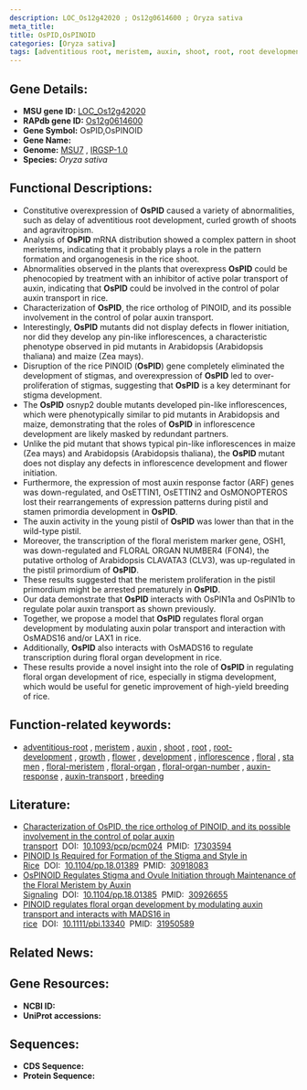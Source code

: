 ```yaml
---
description: LOC_Os12g42020 ; Os12g0614600 ; Oryza sativa
meta_title:
title: OsPID,OsPINOID
categories: [Oryza sativa]
tags: [adventitious root, meristem, auxin, shoot, root, root development, growth, flower, development, inflorescence, floral, stamen, floral meristem, floral organ, floral organ number, auxin response, auxin transport, breeding]
---
```


## Gene Details:
- **MSU gene ID:** [LOC_Os12g42020](http://rice.uga.edu/cgi-bin/ORF_infopage.cgi?orf=LOC_Os12g42020)  
- **RAPdb gene ID:** [Os12g0614600](https://rapdb.dna.affrc.go.jp/locus/?name=Os12g0614600)  
- **Gene Symbol:** OsPID,OsPINOID
- **Gene Name:**
- **Genome:**  [MSU7](http://rice.uga.edu/)&nbsp;,&nbsp;[IRGSP-1.0](https://rapdb.dna.affrc.go.jp/download/irgsp1.html)
- **Species:** *Oryza sativa*

## Functional Descriptions:
   - Constitutive overexpression of **OsPID** caused a variety of abnormalities, such as delay of adventitious root development, curled growth of shoots and agravitropism.
   - Analysis of **OsPID** mRNA distribution showed a complex pattern in shoot meristems, indicating that it probably plays a role in the pattern formation and organogenesis in the rice shoot.
   - Abnormalities observed in the plants that overexpress **OsPID** could be phenocopied by treatment with an inhibitor of active polar transport of auxin, indicating that **OsPID** could be involved in the control of polar auxin transport in rice.
   - Characterization of **OsPID**, the rice ortholog of PINOID, and its possible involvement in the control of polar auxin transport.
   - Interestingly, **OsPID** mutants did not display defects in flower initiation, nor did they develop any pin-like inflorescences, a characteristic phenotype observed in pid mutants in Arabidopsis (Arabidopsis thaliana) and maize (Zea mays).
   - Disruption of the rice PINOID (**OsPID**) gene completely eliminated the development of stigmas, and overexpression of **OsPID** led to over-proliferation of stigmas, suggesting that **OsPID** is a key determinant for stigma development.
   - The **OsPID** osnyp2 double mutants developed pin-like inflorescences, which were phenotypically similar to pid mutants in Arabidopsis and maize, demonstrating that the roles of **OsPID** in inflorescence development are likely masked by redundant partners.
   - Unlike the pid mutant that shows typical pin-like inflorescences in maize (Zea mays) and Arabidopsis (Arabidopsis thaliana), the **OsPID** mutant does not display any defects in inflorescence development and flower initiation.
   - Furthermore, the expression of most auxin response factor (ARF) genes was down-regulated, and OsETTIN1, OsETTIN2 and OsMONOPTEROS lost their rearrangements of expression patterns during pistil and stamen primordia development in **OsPID**.
   - The auxin activity in the young pistil of **OsPID** was lower than that in the wild-type pistil.
   - Moreover, the transcription of the floral meristem marker gene, OSH1, was down-regulated and FLORAL ORGAN NUMBER4 (FON4), the putative ortholog of Arabidopsis CLAVATA3 (CLV3), was up-regulated in the pistil primordium of **OsPID**.
   - These results suggested that the meristem proliferation in the pistil primordium might be arrested prematurely in **OsPID**.
   - Our data demonstrate that **OsPID** interacts with OsPIN1a and OsPIN1b to regulate polar auxin transport as shown previously.
   - Together, we propose a model that **OsPID** regulates floral organ development by modulating auxin polar transport and interaction with OsMADS16 and/or LAX1 in rice.
   - Additionally, **OsPID** also interacts with OsMADS16 to regulate transcription during floral organ development in rice.
   - These results provide a novel insight into the role of **OsPID** in regulating floral organ development of rice, especially in stigma development, which would be useful for genetic improvement of high-yield breeding of rice.

## Function-related keywords:
   - [adventitious-root](/tags/adventitious-root/)&nbsp;,&nbsp;[meristem](/tags/meristem/)&nbsp;,&nbsp;[auxin](/tags/auxin/)&nbsp;,&nbsp;[shoot](/tags/shoot/)&nbsp;,&nbsp;[root](/tags/root/)&nbsp;,&nbsp;[root-development](/tags/root-development/)&nbsp;,&nbsp;[growth](/tags/growth/)&nbsp;,&nbsp;[flower](/tags/flower/)&nbsp;,&nbsp;[development](/tags/development/)&nbsp;,&nbsp;[inflorescence](/tags/inflorescence/)&nbsp;,&nbsp;[floral](/tags/floral/)&nbsp;,&nbsp;[stamen](/tags/stamen/)&nbsp;,&nbsp;[floral-meristem](/tags/floral-meristem/)&nbsp;,&nbsp;[floral-organ](/tags/floral-organ/)&nbsp;,&nbsp;[floral-organ-number](/tags/floral-organ-number/)&nbsp;,&nbsp;[auxin-response](/tags/auxin-response/)&nbsp;,&nbsp;[auxin-transport](/tags/auxin-transport/)&nbsp;,&nbsp;[breeding](/tags/breeding/)

## Literature:
   - [Characterization of OsPID, the rice ortholog of PINOID, and its possible involvement in the control of polar auxin transport](https://www.doi.org/10.1093/pcp/pcm024)&nbsp;&nbsp;DOI:&nbsp;&nbsp;[10.1093/pcp/pcm024](https://www.doi.org/10.1093/pcp/pcm024)&nbsp;&nbsp;PMID:&nbsp;&nbsp;[17303594](https://pubmed.ncbi.nlm.nih.gov/17303594/)
   - [PINOID Is Required for Formation of the Stigma and Style in Rice](https://www.doi.org/10.1104/pp.18.01389)&nbsp;&nbsp;DOI:&nbsp;&nbsp;[10.1104/pp.18.01389](https://www.doi.org/10.1104/pp.18.01389)&nbsp;&nbsp;PMID:&nbsp;&nbsp;[30918083](https://pubmed.ncbi.nlm.nih.gov/30918083/)
   - [OsPINOID Regulates Stigma and Ovule Initiation through Maintenance of the Floral Meristem by Auxin Signaling](https://www.doi.org/10.1104/pp.18.01385)&nbsp;&nbsp;DOI:&nbsp;&nbsp;[10.1104/pp.18.01385](https://www.doi.org/10.1104/pp.18.01385)&nbsp;&nbsp;PMID:&nbsp;&nbsp;[30926655](https://pubmed.ncbi.nlm.nih.gov/30926655/)
   - [PINOID regulates floral organ development by modulating auxin transport and interacts with MADS16 in rice](https://www.doi.org/10.1111/pbi.13340)&nbsp;&nbsp;DOI:&nbsp;&nbsp;[10.1111/pbi.13340](https://www.doi.org/10.1111/pbi.13340)&nbsp;&nbsp;PMID:&nbsp;&nbsp;[31950589](https://pubmed.ncbi.nlm.nih.gov/31950589/)

## Related News:

## Gene Resources:
- **NCBI ID:**  []()
- **UniProt accessions:** [](https://www.uniprot.org/uniprotkb//entry)

## Sequences:
- **CDS Sequence:**
- **Protein Sequence:**
